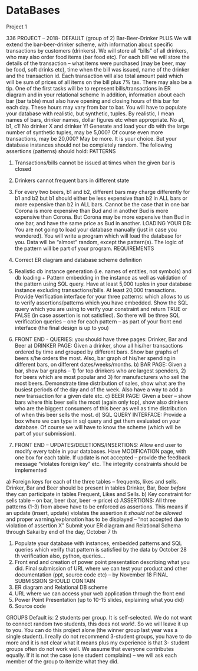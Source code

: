 # DataBases
Project 1

336 PROJECT – 2018- DEFAULT (group of 2)
Bar-Beer-Drinker PLUS
We will extend the bar-beer-drinker scheme, with information about
specific transactions by customers (drinkers). We will store all “bills” of
all drinkers, who may also order food items (bar food etc).
For each bill we will store the details of the transaction – what items
were purchased (may be beer, may be food, soft drinks etc), time
when the bill was issued, name of the drinker and the transaction id.
Each transaction will also total amount paid which will be sum of prices
of all items on the bill plus 7% tax. There may also be a tip.
One of the first tasks will be to represent bills/transactions in ER
diagram and in your relational scheme
In addition, information about each bar (bar table) must also have
opening and closing hours of this bar for each day. These hours may
vary from bar to bar.
You will have to populate your database with realistic, but synthetic,
tuples. By realistic, I mean names of bars, drinker names, dollar figures
etc when appropriate. No a1, b1, c1! No drinker X and drinker Y!
Generate and load your db with the large number of synthetic tuples,
may be 5,000? Of course even more transactions, may be 20,000?
May be more. It is your choice. But your database instances should
not be completely random. The following assertions (patterns) should
hold:
PATTERNS

1) Transactions/bills cannot be issued at times when the given bar is
closed
2) Drinkers cannot frequent bars in different state
3) For every two beers, b1 and b2, different bars may charge
differently for b1 and b2 but b1 should either be less expensive than b2
in ALL bars or more expensive than b2 in ALL bars. Cannot be the case
that in one bar Corona is more expensive than Bud and in another Bud
is more expensive than Corona. But Corona may be more expensive
than Bud in one bar, and have the same price as Bud in another.
LOADING YOUR DB: You are not going to load your database manually
(just in case you wondered). You will write a program which will load
the database for you. Data will be “almost” random, except the
pattern(s). The logic of the pattern will be part of your program.
REQUIREMENTS
1) Correct ER diagram and database scheme definition
2) Realistic db instance generation (i.e. names of entities, not
symbols) and db loading + Pattern embedding in the instance as well as
validation of the pattern using SQL query. Have at least 5,000 tuples in
your database instance excluding transactions/bills. At least 20,000
transactions. Provide Verification interface for your three patterns:
which allows to us to verify assertions/patterns which you have
embedded. Show the SQL query which you are using to verify your
constraint and return TRUE or FALSE (in case assertion is not satisfied).
So there will be three SQL verification queries – one for each pattern –
as part of your front end interface (the final design is up to you)

3) FRONT END - QUERIES: you should have three pages: Drinker, Bar
and Beer
a) DRINKER PAGE: Given a drinker, show all his/her transactions
ordered by time and grouped by different bars. Show bar graphs of
beers s/he orders the most. Also, bar graph of his/her spending in
different bars, on different dates/weeks/months.
b) BAR PAGE: Given a bar, show bar graphs – 1) for top drinkers
who are largest spenders, 2) for beers which are most popular and 3)
for manufacturers who sell the most beers. Demonstrate time
distribution of sales, show what are the busiest periods of the day and
of the week. Also have a way to add a new transaction for a given date
etc.
c) BEER PAGE: Given a beer – show bars where this beer sells the
most (again only top), show also drinkers who are the biggest
consumers of this beer as well as time distribution of when this beer
sells the most.
d) SQL QUERY INTERFACE: Provide a box where we can type in
sql query and get them evaluated on your database. Of course we will
have to know the scheme (which will be part of your submission).
4) FRONT END – UPDATES/DELETIONS/INSERTIONS: Allow end user
to modify every table in your databases.
Have MODIFICATION page, with one box for each table. If update is not
accepted – provide the feedback message “violates foreign key” etc.
The integrity constraints should be implemented

a) Foreign keys for each of the three tables – frequents, likes and sells.
Drinker, Bar and Beer should be present in tables Drinker, Bar, Beer
*before* they can participate in tables Frequent, Likes and Sells.
b) Key constraint for sells table – on bar, beer (bar, beer -&gt; price)
c) ASSERTIONS: All three patterns (1-3) from above have to be
enforced as assertions. This means if an update (insert, update) violates
the assertion it *should not be allowed* and proper
warning/explanation has to be displayed – “not accepted due to
violation of assertion X”
Submit your ER diagram and Relational Schema through Sakai by end of
the day, October 7 th
1. Populate your database with instances, embedded patterns and
SQL queries which verify that pattern is satisfied by the data by
October 28 th verification also, python, queries…
2. Front end and creation of power point presentation describing
what you did. Final submission of URL where we can test your
product and other documentation (ppt, source code etc) – by
November 18
FINAL SUBMISSION SHOULD CONTAIN
1. ER diagram and Relational DB scheme
2. URL where we can access your web application through the front
end
3. Power Point Presentation (up to 10-15 slides, explaining what you
did)
4. Source code

GROUPS
Default is: 2 students per group. It is self-selected. We do not want to
connect random two students, this does not work!. So we will leave it
up to you.
You can do this project alone (the winner group last year was a single
student). I really do not recommend 3-student groups, you have to do
more and it is not clear what it means plus my experience is that 3-
student groups often do not work well.
We assume that everyone contributes equally. If it is not the case (one
student complains) – we will ask each member of the group to itemize
what they did.
